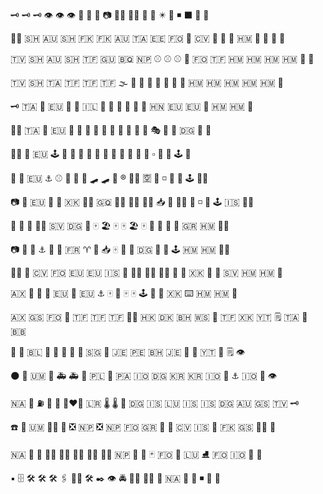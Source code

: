  :old_key: :old_key: :old_key: :eye: :eye: :eye: :fax: :police_car: :cop: :camera: :policewoman: :policewoman: :vhs: :skunk: :eight_pointed_black_star: :musical_score: :black_medium_small_square: :black_large_square: :ant: :mosquito:
 
 :biking_woman: :st_helena: :australia: :st_helena: :falkland_islands: :falkland_islands: :australia: :tristan_da_cunha: :estonia: :faroe_islands: :cupcake: :cape_verde: :milky_way: :milky_way: :milky_way: :heard_mcdonald_islands: :supervillain: :supervillain: :supervillain: :supervillain:

:tuvalu: :st_helena: :australia: :st_helena: :french_southern_territories: :guam: :caribbean_netherlands: :nepal: :baseball: :baseball: :baseball: :game_die: :faroe_islands: :french_southern_territories: :heard_mcdonald_islands: :heard_mcdonald_islands: :heard_mcdonald_islands: :heard_mcdonald_islands: :supervillain: :supervillain:

:tuvalu: :st_helena: :tristan_da_cunha: :french_southern_territories: :french_southern_territories: :french_southern_territories: :fog: :thought_balloon: :thought_balloon: :thought_balloon: :thought_balloon: :thought_balloon: :thought_balloon: :cupcake: :heard_mcdonald_islands: :heard_mcdonald_islands: :heard_mcdonald_islands: :heard_mcdonald_islands: :heard_mcdonald_islands: :supervillain:

:old_key: :tristan_da_cunha: :milky_way: :eu: :coat: :dress: :israel: :thought_balloon: :thought_balloon: :thought_balloon: :thought_balloon: :thought_balloon: :thought_balloon: :honduras: :eu: :eu: :milky_way: :heard_mcdonald_islands: :heard_mcdonald_islands: :supervillain:

:biking_woman: :tristan_da_cunha: :milky_way: :eu: :coat: :dress: :dress: :satellite: :thought_balloon: :thought_balloon: :thought_balloon: :thought_balloon: :blue_book: :dress: :performing_arts: :rabbit2: :rabbit: :diego_garcia: :milky_way: :supervillain:

:biking_woman: :milky_way: :eu: :joystick: :blossom: :atm: :dress: :satellite: :thought_balloon: :thought_balloon: :thought_balloon: :thought_balloon: :blue_book: :nazar_amulet: :thought_balloon: :white_small_square: :rabbit2: :atm: :joystick: :supervillain:

:fax: :milky_way: :eu: :anchor: :baseball: :atm: :coat: :supervillain: :skateboard: :skateboard: :musical_score: :registered: :supervillain_man: :u7a7a: :thought_balloon: :white_medium_small_square: :rabbit2: :cupcake: :joystick: :supervillain_woman:

:camera: :milky_way: :eu: :coat: :roller_coaster: :kosovo: :supervillain_man: :equatorial_guinea: :woman_cook: :man_cook: :man_cook: :inbox_tray: :fried_egg: :genie_woman: :thought_balloon: :white_medium_small_square: :sheep: :joystick: :iceland: :supervillain_woman:

:police_car: :milky_way: :coat: :genie_woman: :el_salvador: :diego_garcia: :hocho: :mahjong: :beach_umbrella: :mahjong: :mahjong: :beach_umbrella: :mahjong: :lotion_bottle: :atm: :garlic: :cupcake: :greece: :heard_mcdonald_islands: :supervillain_man:

:camera: :milky_way: :milky_way: :anchor: :coat: :coat: :fr: :aries: :beers: :inbox_tray: :mahjong: :santa: :watermelon: :diego_garcia: :dress: :dress: :joystick: :heard_mcdonald_islands: :heard_mcdonald_islands: :supervillain_man:

:policewoman: :milky_way: :cape_verde: :faroe_islands: :eu: :eu: :iceland: :telescope: :woman_with_turban: :man_scientist: :fairy_woman: :dango: :telescope: :kosovo: :dress: :dress: :el_salvador: :heard_mcdonald_islands: :heard_mcdonald_islands: :supervillain:

:aland_islands: :milky_way: :roller_coaster: :newspaper: :eu: :coat: :eu: :anchor: :mahjong: :memo: :mahjong: :mahjong: :joystick: :dress: :dress: :kosovo: :keyboard: :heard_mcdonald_islands: :heard_mcdonald_islands: :supervillain:

:aland_islands: :south_georgia_south_sandwich_islands: :faroe_islands: :minidisc: :french_southern_territories: :french_southern_territories: :french_southern_territories: :golfing_woman: :hong_kong: :denmark: :bahrain: :samoa: :pregnant_woman: :french_southern_territories: :kosovo: :mayotte: :spiral_notepad: :tristan_da_cunha: :milky_way: :barbados:

:iphone: :mouse2: :st_barthelemy: :sake: :sake: :dumpling: :dumpling: :pig_nose: :singapore: :england: :jersey: :peru: :bahrain: :jersey: :sheep: :rabbit: :mayotte: :game_die: :spiral_notepad: :eye:

:new_moon: :ghost: :us_outlying_islands: :wine_glass: :ambulance: :ambulance: :clown_face: :poland: :crossed_flags: :panama: :british_indian_ocean_territory: :diego_garcia: :kr: :kr: :british_indian_ocean_territory: :minidisc: :anchor: :british_indian_ocean_territory: :roller_coaster: :eye:

:namibia: :ghost: :fuelpump: :wine_glass: :loudspeaker: :couple_with_heart_woman_woman: :liberia: :thermometer: :thermometer: :rabbit: :diego_garcia: :iceland: :luxembourg: :iceland: :iceland: :diego_garcia: :australia: :south_georgia_south_sandwich_islands: :tuvalu: :old_key:

:phone: :mouse2: :us_outlying_islands: :elf_woman: :wine_glass: :negative_squared_cross_mark: :nepal: :negative_squared_cross_mark: :nepal: :faroe_islands: :greece: :game_die: :cupcake: :cape_verde: :iceland: :roller_coaster: :falkland_islands: :south_georgia_south_sandwich_islands: :biking_woman: :black_flag:

:namibia: :minidisc: :wine_glass: :white_haired_woman: :elf_woman: :elf_woman: :elf_woman: :elf_woman: :nepal: :cupcake: :martial_arts_uniform: :black_joker: :faroe_islands: :minidisc: :luxembourg: :ice_skate: :faroe_islands: :british_indian_ocean_territory: :bowling: :vhs:

:black_small_square: :file_cabinet: :hammer_and_wrench: :hammer_and_wrench: :hammer_and_wrench: :paperclips: :mage_man: :hammer_and_wrench: :black_nib: :eye: :oncoming_police_car: :policewoman: :policewoman: :iphone: :namibia: :skunk: :black_flag: :black_medium_small_square: :mosquito: :mosquito:
